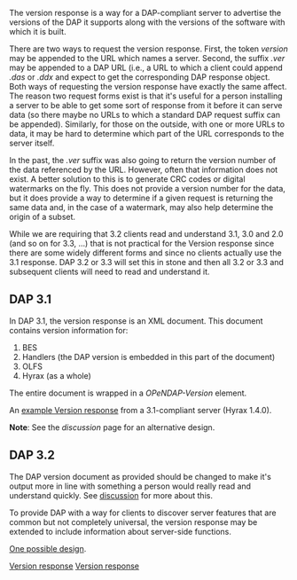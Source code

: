 The version response is a way for a DAP-compliant server to advertise
the versions of the DAP it supports along with the versions of the
software with which it is built.

There are two ways to request the version response. First, the token
*version* may be appended to the URL which names a server. Second, the
suffix *.ver* may be appended to a DAP URL (i.e., a URL to which a
client could append *.das* or *.ddx* and expect to get the corresponding
DAP response object. Both ways of requesting the version response have
exactly the same affect. The reason two request forms exist is that it's
useful for a person installing a server to be able to get some sort of
response from it before it can serve data (so there maybe no URLs to
which a standard DAP request suffix can be appended). Similarly, for
those on the outside, with one or more URLs to data, it may be hard to
determine which part of the URL corresponds to the server itself.

In the past, the *.ver* suffix was also going to return the version
number of the data referenced by the URL. However, often that
information does not exist. A better solution to this is to generate CRC
codes or digital watermarks on the fly. This does not provide a version
number for the data, but it does provide a way to determine if a given
request is returning the same data and, in the case of a watermark, may
also help determine the origin of a subset.

While we are requiring that 3.2 clients read and understand 3.1, 3.0 and
2.0 (and so on for 3.3, ...) that is not practical for the Version
response since there are some widely different forms and since no
clients actually use the 3.1 response. DAP 3.2 or 3.3 will set this in
stone and then all 3.2 or 3.3 and subsequent clients will need to read
and understand it.

## DAP 3.1

In DAP 3.1, the version response is an XML document. This document
contains version information for:

1.  BES
2.  Handlers (the DAP version is embedded in this part of the document)
3.  OLFS
4.  Hyrax (as a whole)

The entire document is wrapped in a *OPeNDAP-Version* element.

An [example Version response](example_Version_response "wikilink") from
a 3.1-compliant server (Hyrax 1.4.0).

**Note**: See the *discussion* page for an alternative design.

## DAP 3.2

The DAP version document as provided should be changed to make it's
output more in line with something a person would really read and
understand quickly. See [discussion](:Talk:version_response "wikilink")
for more about this.

To provide DAP with a way for clients to discover server features that
are common but not completely universal, the version response may be
extended to include information about server-side functions.

[One possible
design](http://scm.opendap.org/trac/wiki/CEFunctionDiscovery).

[Version response](Category:Development "wikilink") [Version
response](Category:DAP4 "wikilink")